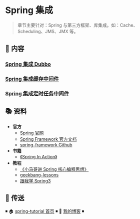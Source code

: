 # Spring 集成

> 章节主要针对：Spring 与第三方框架、库集成。如：Cache、Scheduling、JMS、JMX 等。

## 📖 内容

### [Spring 集成 Dubbo](Spring集成Dubbo.md)

### [Spring 集成缓存中间件](Spring集成缓存中间件.md)

### [Spring 集成定时任务中间件](Spring集成定时任务中间件.md)

## 📚 资料

- **官方**
  - [Spring 官网](https://spring.io/)
  - [Spring Framework 官方文档](https://docs.spring.io/spring-framework/docs/current/spring-framework-reference/index.html)
  - [spring-framework Github](https://github.com/spring-projects/spring-framework)
- **书籍**
  - [《Spring In Action》](https://item.jd.com/12622829.html)
- **教程**
  - [《小马哥讲 Spring 核心编程思想》](https://time.geekbang.org/course/intro/265)
  - [geekbang-lessons](https://github.com/geektime-geekbang/geekbang-lessons)
  - [跟我学 Spring3](http://jinnianshilongnian.iteye.com/blog/1482071)

## 🚪 传送

◾ 🏠 [spring-tutorial 首页](https://dunwu.github.io/spring-tutorial/) ◾ 🎯 [我的博客](https://github.com/dunwu/blog) ◾
